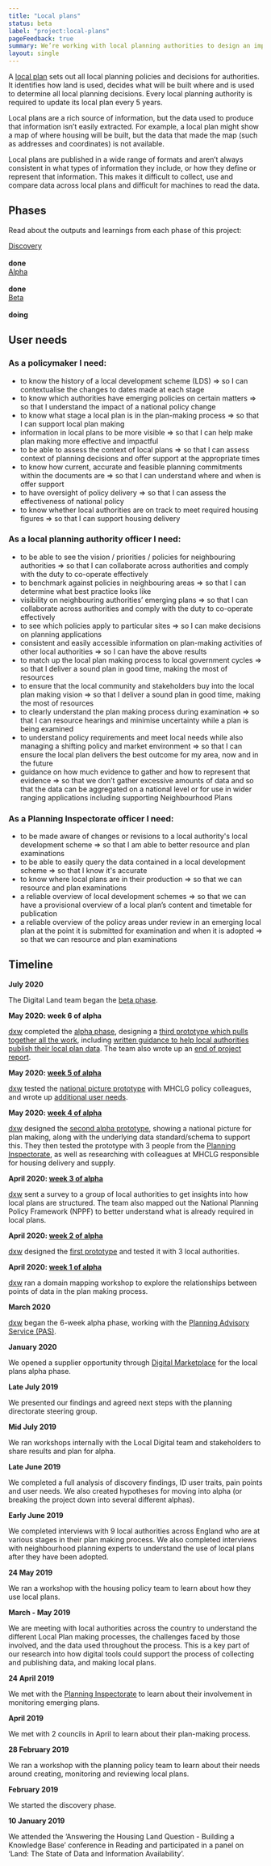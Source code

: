 ```yaml
---
title: "Local plans"
status: beta
label: "project:local-plans"
pageFeedback: true
summary: We’re working with local planning authorities to design an improved format for publishing local plan data so that it’s easy to find, use and trust.
layout: single
---
```


A [local plan](https://www.gov.uk/guidance/plan-making) sets out all local planning policies and decisions for authorities. It identifies how land is used, decides what will be built where and is used to determine all local planning decisions. Every local planning authority is required to update its local plan every 5 years.

Local plans are a rich source of information, but the data used to produce that information isn’t easily extracted. For example, a local plan might show a map of where housing will be built, but the data that made the map (such as addresses and coordinates) is not available.

Local plans are published in a wide range of formats and aren’t always consistent in what types of information they include, or how they define or represent that information. This makes it difficult to collect, use and compare data across local plans and difficult for machines to read the data.

## Phases

Read about the outputs and learnings from each phase of this project:

<div class="govuk-grid-row">
  <div class="equal-panels">
    <div class="equal-panels-single">
      <a href="/project/local-plans/discovery" class="govuk-body-l">Discovery</a><br/><br/><strong class="govuk-tag govuk-tag--grey">done</strong>
    </div>
    <div class="equal-panels-single">
      <a href="/project/local-plans/alpha" class="govuk-body-l">Alpha</a><br/><br/><strong class="govuk-tag govuk-tag--grey">done</strong>
    </div>
    <div class="equal-panels-single">
      <a href="/project/local-plans/beta" class="govuk-body-l">Beta</a><br/><br/><strong class="govuk-tag govuk-tag--grey">doing</strong>
    </div>
  </div>
</div>

## User needs

### As a policymaker I need:
- to know the history of a local development scheme (LDS) ⇒ so I can contextualise the changes to dates made at each stage
- to know which authorities have emerging policies on certain matters ⇒ so that I understand the impact of a national policy change
- to know what stage a local plan is in the plan-making process ⇒ so that I can support local plan making
- information in local plans to be more visible ⇒ so that I can help make plan making more effective and impactful
- to be able to assess the context of local plans ⇒ so that I can assess context of planning decisions and offer support at the appropriate times
- to know how current, accurate and feasible planning commitments within the documents are ⇒ so that I can understand where and when is offer support
- to have oversight of policy delivery ⇒ so that I can assess the effectiveness of national policy
- to know whether local authorities are on track to meet required housing figures ⇒ so that I can support housing delivery

### As a local planning authority officer I need:
- to be able to see the vision / priorities / policies for neighbouring authorities ⇒ so that I can collaborate across authorities and comply with the duty to co-operate effectively
- to benchmark against policies in neighbouring areas ⇒ so that I can determine what best practice looks like
- visibility on neighbouring authorities’ emerging plans ⇒ so that I can collaborate across authorities and comply with the duty to co-operate effectively
- to see which policies apply to particular sites ⇒ so I can make decisions on planning applications
- consistent and easily accessible information on plan-making activities of other local authorities ⇒ so I can have the above results
- to match up the local plan making process to local government cycles ⇒ so that I deliver a sound plan in good time, making the most of resources
- to ensure that the local community and stakeholders buy into the local plan making vision ⇒ so that I deliver a sound plan in good time, making the most of resources
- to clearly understand the plan making process during examination ⇒ so that I can resource hearings and minimise uncertainty while a plan is being examined
- to understand policy requirements and meet local needs while also managing a shifting policy and market environment ⇒ so that I can ensure the local plan delivers the best outcome for my area, now and in the future
- guidance on how much evidence to gather and how to represent that evidence ⇒ so that we don’t gather excessive amounts of data and so that the data can be aggregated on a national level or for use in wider ranging applications including supporting Neighbourhood Plans

### As a Planning Inspectorate officer I need:
- to be made aware of changes or revisions to a local authority's local development scheme ⇒ so that I am able to better resource and plan examinations
- to be able to easily query the data contained in a local development scheme ⇒ so that I know it's accurate
- to know where local plans are in their production ⇒ so that we can resource and plan examinations
- a reliable overview of local development schemes ⇒ so that we can have a provisional overview of a local plan’s content and timetable for publication
- a reliable overview of the policy areas under review in an emerging local plan at the point it is submitted for examination and when it is adopted ⇒ so that we can resource and plan examinations

## Timeline

**July 2020**

The Digital Land team began the [beta phase](https://digital-land.github.io/project/local-plans/beta/).

**May 2020: week 6 of alpha**

[dxw](https://www.dxw.com/) completed the [alpha phase](https://digital-land.github.io/project/local-plans/alpha/), designing a [third prototype which pulls together all the work](https://local-plan.herokuapp.com/v3), including [written guidance to help local authorities publish their local plan data](https://local-plan.herokuapp.com/v3/publish-data). The team also wrote up an [end of project report](https://docs.google.com/presentation/d/e/2PACX-1vRQAXERMxFtnHperwzobOKVbOofG5SXwurb31AJZzOx5c7k1ObsBinNBuZ9uc1Ifw/pub?start=false&loop=false&delayms=3000). 

**May 2020: [week 5 of alpha](https://digital-land.github.io/weeknote/2020-05-07/)**

[dxw](https://www.dxw.com/) tested the [national picture prototype](https://local-plan.herokuapp.com/v2) with MHCLG policy colleagues, and wrote up [additional user needs](https://digital-land.github.io/project/local-plans/alpha/#user-needs). 

**May 2020: [week 4 of alpha](https://digital-land.github.io/weeknote/2020-05-01/)**

[dxw](https://www.dxw.com/) designed the [second alpha prototype](https://local-plan.herokuapp.com/v2), showing a national picture for plan making, along with the underlying data standard/schema to support this. They then tested the prototype with 3 people from the [Planning Inspectorate](https://www.gov.uk/government/organisations/planning-inspectorate), as well as researching with colleagues at MHCLG responsible for housing delivery and supply. 

**April 2020: [week 3 of alpha](https://digital-land.github.io/weeknote/2020-04-24/)**

[dxw](https://www.dxw.com/) sent a survey to a group of local authorities to get insights into how local plans are structured. The team also mapped out the National Planning Policy Framework (NPPF) to better understand what is already required in local plans. 

**April 2020: [week 2 of alpha](https://digital-land.github.io/weeknote/2020-04-17/)**

[dxw](https://www.dxw.com/) designed the [first prototype](https://local-plan.herokuapp.com/v1) and tested it with 3 local authorities.

**April 2020: [week 1 of alpha](https://digital-land.github.io/weeknote/2020-04-10/)**

[dxw](https://www.dxw.com/) ran a domain mapping workshop to explore the relationships between points of data in the plan making process.

**March 2020**

[dxw](https://www.dxw.com/) began the 6-week alpha phase, working with the [Planning Advisory Service (PAS)](https://local.gov.uk/pas).

**January 2020**

We opened a supplier opportunity through [Digital Marketplace](https://www.digitalmarketplace.service.gov.uk/digital-outcomes-and-specialists/opportunities/11591) for the local plans alpha phase.

**Late July 2019**

We presented our findings and agreed next steps with the planning directorate steering group.

**Mid July 2019**

We ran workshops internally with the Local Digital team and stakeholders to share results and plan for alpha.

**Late June 2019**

We completed a full analysis of discovery findings, ID user traits, pain points and user needs. We also created hypotheses for moving into alpha (or breaking the project down into several different alphas).

**Early June 2019**

We completed interviews with 9 local authorities across England who are at various stages in their plan making process. We also completed interviews with neighbourhood planning experts to understand the use of local plans after they have been adopted.

**24 May 2019**

We ran a workshop with the housing policy team to learn about how they use local plans.

**March - May 2019**

We are meeting with local authorities across the country to understand the different Local Plan making processes, the challenges faced by those involved, and the data used throughout the process. This is a key part of our research into how digital tools could support the process of collecting and publishing data, and making local plans.

**24 April 2019**

We met with the [Planning Inspectorate](https://www.gov.uk/government/organisations/planning-inspectorate) to learn about their involvement in monitoring emerging plans.

**April 2019**

We met with 2 councils in April to learn about their plan-making process.

**28 February 2019**

We ran a workshop with the planning policy team to learn about their needs around creating, monitoring and reviewing local plans.

**February 2019**

We started the discovery phase.

**10 January 2019**

We attended the ‘Answering the Housing Land Question - Building a Knowledge Base’ conference in Reading and participated in a panel on ‘Land: The State of Data and Information Availability’.
